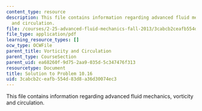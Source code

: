```yaml
---
content_type: resource
description: This file contains information regarding advanced fluid mechanics, vorticity
  and circulation.
file: /courses/2-25-advanced-fluid-mechanics-fall-2013/3cabcb2ceafb554d83d8a36d30074ec3_MIT2_25F13_Solution10.16.pdf
file_type: application/pdf
learning_resource_types: []
ocw_type: OCWFile
parent_title: Vorticity and Circulation
parent_type: CourseSection
parent_uid: ea68260f-9d75-2aa9-035d-5c347476f313
resourcetype: Document
title: Solution to Problem 10.16
uid: 3cabcb2c-eafb-554d-83d8-a36d30074ec3
---
```

This file contains information regarding advanced fluid mechanics, vorticity and circulation.